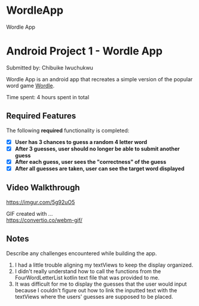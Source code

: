 # WordleApp
Wordle App
# Android Project 1 - Wordle App

Submitted by: Chibuike Iwuchukwu

Wordle App is an android app that recreates a simple version of the popular word game [Wordle](https://www.nytimes.com/games/wordle/index.html). 

Time spent: 4 hours spent in total

## Required Features

The following **required** functionality is completed:

- [X] **User has 3 chances to guess a random 4 letter word**
- [X] **After 3 guesses, user should no longer be able to submit another guess**
- [X] **After each guess, user sees the "correctness" of the guess**
- [X] **After all guesses are taken, user can see the target word displayed**

## Video Walkthrough

https://imgur.com/5g92uO5

<!-- Replace this with whatever GIF tool you used! -->
GIF created with ...  
https://convertio.co/webm-gif/
<!-- Recommended tools:
[ScreenToGif](https://www.screentogif.com/) for Windows -->

## Notes

Describe any challenges encountered while building the app.

1. I had a little trouble aligning my textViews to keep the display organized. 
2. I didn't really understand how to call the functions from the FourWordLetterList kotlin text file that was provided to me.
3. It was difficult for me to display the guesses that the user would input because I couldn't figure out how to link the inputted text with the textViews where the users' guesses are supposed to be placed.
